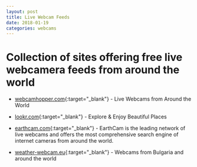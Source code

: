 ```yaml
---
layout: post
title: Live Webcam Feeds
date: 2018-01-19
categories: webcams
---
```


# Collection of sites offering free live webcamera feeds from around the world

- [webcamhopper.com](http://www.webcamhopper.com/){:target="_blank"} - Live Webcams from Around the World

- [lookr.com](https://www.lookr.com/){:target="_blank"} - Explore & Enjoy Beautiful Places

- [earthcam.com](http://www.earthcam.com/){:target="_blank"} - EarthCam is the leading network of live webcams and offers the most comprehensive search engine of internet cameras from around the world. 

- [weather-webcam.eu](http://weather-webcam.eu/){:target="_blank"} -  Webcams from Bulgaria and around the world
 

[//]: # "- []() - "
